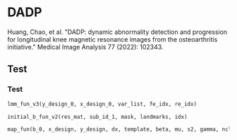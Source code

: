 # DADP
Huang, Chao, et al. "DADP: dynamic abnormality detection and progression for longitudinal knee magnetic resonance images from the osteoarthritis initiative." Medical Image Analysis 77 (2022): 102343.

## Test
### Test

```ruby
lmm_fun_v3(y_design_0, x_design_0, var_list, fe_idx, re_idx)
```

```ruby
initial_b_fun_v2(res_mat, sub_id_1, mask, landmarks, idx)
```

```ruby
map_fun(b_0, x_design, y_design, dx, template, beta, mu, s2, gamma, nclasses, map_iter)
```
